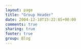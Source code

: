 ```yaml
---
layout: page
title: "Group Header"
date: 2004-12-10T15:22:05+00:00
comments: true
sharing: true
footer: true
group: Blog
---
```


